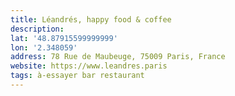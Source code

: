 ```yaml
---
title: Léandrés, happy food & coffee
description: 
lat: '48.87915599999999'
lon: '2.348059'
address: 78 Rue de Maubeuge, 75009 Paris, France
website: https://www.leandres.paris
tags: à-essayer bar restaurant
---
```

